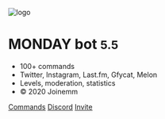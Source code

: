 ![logo](assets/icon.png)

# MONDAY bot <small>5.5</small>

- 100+ commands
- Twitter, Instagram, Last.fm, Gfycat, Melon
- Levels, moderation, statistics
- © 2020 Joinemm

[Commands](/#info)
[Discord](https://discord.gg/YtjmhQC)
[Invite](https://discordapp.com/oauth2/authorize?client_id=500385855072894982&scope=bot&permissions=1074654407)
